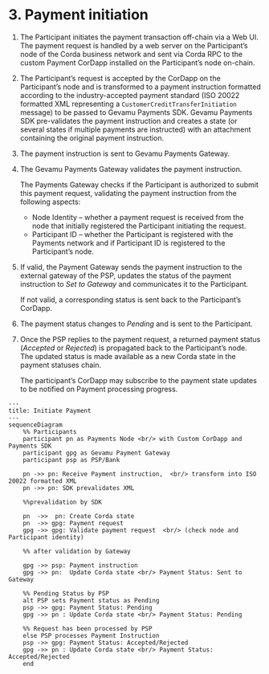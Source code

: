 # 3. Payment initiation

1. The Participant initiates the payment transaction off-chain via a Web UI. The payment request is handled by a web server on the Participant’s node of the Corda business network and sent via Corda RPC to the custom Payment CorDapp installed on the Participant’s node on-chain.

2. The Participant’s request is accepted by the CorDapp on the Participant’s node and is transformed to a payment instruction formatted according to the industry-accepted payment standard (ISO 20022 formatted XML representing a `CustomerCreditTransferInitiation` message) to be passed to Gevamu Payments SDK. Gevamu Payments SDK pre-validates the payment instruction and creates a state (or several states if multiple payments are instructed) with an attachment containing the original payment instruction.

3. The payment instruction is sent to Gevamu Payments Gateway.

4. The Gevamu Payments Gateway validates the payment instruction.  
  
    The Payments Gateway checks if the Participant is authorized to submit this payment request, validating the payment instruction from the following aspects:
    - Node Identity – whether a payment request is received from the node that initially registered the Participant initiating the request.
    - Participant ID – whether the Participant is registered with the Payments network and if Participant ID is registered to the Participant’s node.

5. If valid, the Payment Gateway sends the payment instruction to the external gateway of the PSP, updates the status of the payment instruction to _Set to Gateway_ and communicates it to the Participant.

   If not valid, a corresponding status is sent back to the Participant’s CorDapp. 
   
6. The payment status changes to _Pending_ and is sent to the Participant.

7. Once the PSP replies to the payment request, a returned payment status (_Accepted_ or _Rejected_) is propagated back to the Participant’s node. The updated status is made available as a new Corda state in the payment statuses chain.
  
    The participant’s CorDapp may subscribe to the payment state updates to be notified on Payment processing progress.

```mermaid
---
title: Initiate Payment
---
sequenceDiagram
    %% Participants
    participant pn as Payments Node <br/> with Custom CorDapp and Payments SDK 
    participant gpg as Gevamu Payment Gateway
    participant psp as PSP/Bank

    pn ->> pn: Receive Payment instruction,  <br/> transform into ISO 20022 formatted XML
    pn ->> pn: SDK prevalidates XML

    %%prevalidation by SDK
    
    pn  ->>  pn: Create Corda state
    pn  ->> gpg: Payment request
    gpg ->> gpg: Validate payment request  <br/> (check node and Participant identity)

    %% after validation by Gateway

    gpg ->> psp: Payment instruction
    gpg ->> pn:  Update Corda state <br/> Payment Status: Sent to Gateway

    %% Pending Status by PSP
    alt PSP sets Payment status as Pending
    psp ->> gpg: Payment Status: Pending
    gpg ->> pn : Update Corda state <br/> Payment Status: Pending 
    
    %% Request has been processed by PSP 
    else PSP processes Payment Instruction
    psp ->> gpg: Payment Status: Accepted/Rejected
    gpg ->> pn : Update Corda state <br/> Payment Status: Accepted/Rejected 
    end
            
    
```
